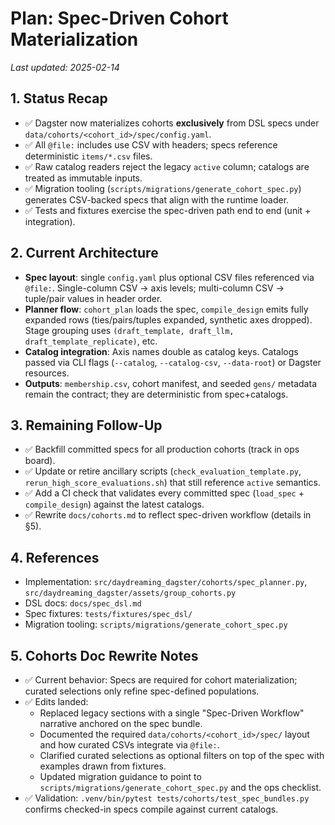 # Plan: Spec-Driven Cohort Materialization

_Last updated: 2025-02-14_

## 1. Status Recap
- ✅ Dagster now materializes cohorts **exclusively** from DSL specs under `data/cohorts/<cohort_id>/spec/config.yaml`.
- ✅ All `@file:` includes use CSV with headers; specs reference deterministic `items/*.csv` files.
- ✅ Raw catalog readers reject the legacy `active` column; catalogs are treated as immutable inputs.
- ✅ Migration tooling (`scripts/migrations/generate_cohort_spec.py`) generates CSV-backed specs that align with the runtime loader.
- ✅ Tests and fixtures exercise the spec-driven path end to end (unit + integration).

## 2. Current Architecture
- **Spec layout**: single `config.yaml` plus optional CSV files referenced via `@file:`. Single-column CSV → axis levels; multi-column CSV → tuple/pair values in header order.
- **Planner flow**: `cohort_plan` loads the spec, `compile_design` emits fully expanded rows (ties/pairs/tuples expanded, synthetic axes dropped). Stage grouping uses `(draft_template, draft_llm, draft_template_replicate)`, etc.
- **Catalog integration**: Axis names double as catalog keys. Catalogs passed via CLI flags (`--catalog`, `--catalog-csv`, `--data-root`) or Dagster resources.
- **Outputs**: `membership.csv`, cohort manifest, and seeded `gens/` metadata remain the contract; they are deterministic from spec+catalogs.

## 3. Remaining Follow-Up
- ✅ Backfill committed specs for all production cohorts (track in ops board).
- ✅ Update or retire ancillary scripts (`check_evaluation_template.py`, `rerun_high_score_evaluations.sh`) that still reference `active` semantics.
- ✅ Add a CI check that validates every committed spec (`load_spec` + `compile_design`) against the latest catalogs.
- ✅ Rewrite `docs/cohorts.md` to reflect spec-driven workflow (details in §5).

## 4. References
- Implementation: `src/daydreaming_dagster/cohorts/spec_planner.py`, `src/daydreaming_dagster/assets/group_cohorts.py`
- DSL docs: `docs/spec_dsl.md`
- Spec fixtures: `tests/fixtures/spec_dsl/`
- Migration tooling: `scripts/migrations/generate_cohort_spec.py`

## 5. Cohorts Doc Rewrite Notes
- ✅ Current behavior: Specs are required for cohort materialization; curated selections only refine spec-defined populations.
- ✅ Edits landed:
  - Replaced legacy sections with a single "Spec-Driven Workflow" narrative anchored on the spec bundle.
  - Documented the required `data/cohorts/<cohort_id>/spec/` layout and how curated CSVs integrate via `@file:`.
  - Clarified curated selections as optional filters on top of the spec with examples drawn from fixtures.
  - Updated migration guidance to point to `scripts/migrations/generate_cohort_spec.py` and the ops checklist.
- ✅ Validation: `.venv/bin/pytest tests/cohorts/test_spec_bundles.py` confirms checked-in specs compile against current catalogs.
